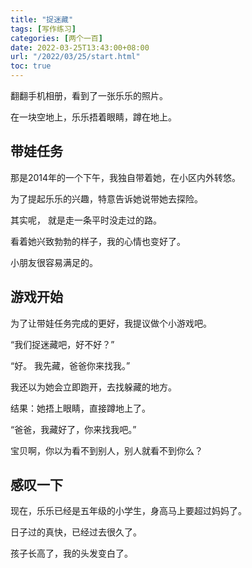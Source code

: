 ```yaml
---
title: "捉迷藏"
tags: [写作练习]
categories: [两个一百]
date: 2022-03-25T13:43:00+08:00
url: "/2022/03/25/start.html"
toc: true
---
```


翻翻手机相册，看到了一张乐乐的照片。

在一块空地上，乐乐捂着眼睛，蹲在地上。


<!--more-->

## 带娃任务

那是2014年的一个下午，我独自带着她，在小区内外转悠。

为了提起乐乐的兴趣，特意告诉她说带她去探险。

其实呢， 就是走一条平时没走过的路。

看着她兴致勃勃的样子，我的心情也变好了。

小朋友很容易满足的。


## 游戏开始

为了让带娃任务完成的更好，我提议做个小游戏吧。

“我们捉迷藏吧，好不好？”

“好。 我先藏，爸爸你来找我。”

我还以为她会立即跑开，去找躲藏的地方。 

结果：她捂上眼睛，直接蹲地上了。

“爸爸，我藏好了，你来找我吧。”

宝贝啊，你以为看不到别人，别人就看不到你么？


## 感叹一下

现在，乐乐已经是五年级的小学生，身高马上要超过妈妈了。

日子过的真快，已经过去很久了。

孩子长高了，我的头发变白了。 